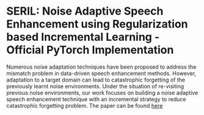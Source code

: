 # SERIL: Noise Adaptive Speech Enhancement using Regularization based Incremental Learning - Official PyTorch Implementation
Numerous noise adaptation techniques have been proposed to address the mismatch problem in data-driven speech enhancement methods. However, adaptation to a target domain can lead to catastrophic forgetting of the previously learnt noise environments. Under the situation of re-visiting previous noise environments, our work focuses on building a noise adaptive speech enhancement technique with an incremental strategy to reduce catastrophic forgetting problem. The paper can be found [here](https://arxiv.org/abs/2005.11760)

